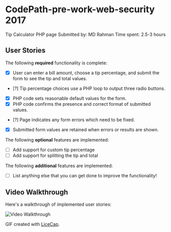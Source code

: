 # CodePath-pre-work-web-security 2017
Tip Calculator PHP page
Submitted by: MD Rahman
Time spent: 2.5-3 hours

## User Stories

The following **required** functionality is complete:
* [X] User can enter a bill amount, choose a tip percentage, and submit the form to see the tip and total values.
* [?] Tip percentage choices use a PHP loop to output three radio buttons.
* [X] PHP code sets reasonable default values for the form.
* [X] PHP code confirms the presence and correct format of submitted values.
* [?] Page indicates any form errors which need to be fixed.
* [X] Submitted form values are retained when errors or results are shown.

The following **optional** features are implemented:
* [ ] Add support for custom tip percentage
* [ ] Add support for splitting the tip and total

The following **additional** features are implemented:

* [ ] List anything else that you can get done to improve the functionality!

## Video Walkthrough

Here's a walkthrough of implemented user stories:

<img src='http://i.imgur.com/6pf8gD9.gif' title='Video Walkthrough' width='' alt='Video Walkthrough' />

GIF created with [LiceCap](http://www.cockos.com/licecap/).

